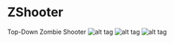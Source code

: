 # ZShooter
Top-Down Zombie Shooter
![alt tag](https://scontent.fsof3-1.fna.fbcdn.net/v/t34.0-12/14971260_1160592990684729_1555992315_n.jpg?oh=ab35b68b9c04aa825cae44628c2a46dd&oe=581DC153)
![alt tag](https://scontent.fsof3-1.fna.fbcdn.net/v/t34.0-12/14958434_1160592980684730_458720488_n.jpg?oh=c6112df07825d0a2361e6e19c8db0b44&oe=581D9A0C)
![alt tag](https://scontent.fsof3-1.fna.fbcdn.net/v/t34.0-12/14938071_1160592974018064_695459278_n.jpg?oh=75d16cb03b0ef18c60f85b8a1a48e45a&oe=581D75BE)
